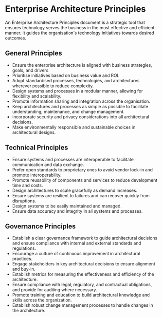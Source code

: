 # Enterprise Architecture Principles

An Enterprise Architecture Principles document is a strategic tool that ensures technology serves the business in the most effective and efficient manner. It guides the organisation's technology initiatives towards desired outcomes.

## **General Principles**
   - Ensure the enterprise architecture is aligned with business strategies, goals, and drivers.
   - Prioritise initiatives based on business value and ROI.
   - Adopt standardised processes, technologies, and architectures wherever possible to reduce complexity.
   - Design systems and processes in a modular manner, allowing for flexibility and scalability.
   - Promote information sharing and integration across the organisation.
   - Keep architectures and processes as simple as possible to facilitate understanding, maintenance, and change management.
   - Incorporate security and privacy considerations into all architectural decisions.
   - Make environmentally responsible and sustainable choices in architectural designs.

## **Technical Principles**
   - Ensure systems and processes are interoperable to facilitate communication and data exchange.
   - Prefer open standards to proprietary ones to avoid vendor lock-in and promote interoperability.
   - Promote reusability of components and services to reduce development time and costs.
   - Design architectures to scale gracefully as demand increases.
   - Ensure systems are resilient to failures and can recover quickly from disruptions.
   - Design systems to be easily maintained and managed.
   - Ensure data accuracy and integrity in all systems and processes.

## **Governance Principles**
   - Establish a clear governance framework to guide architectural decisions and ensure compliance with internal and external standards and regulations.
   - Encourage a culture of continuous improvement in architectural practices.
   - Engage stakeholders in key architectural decisions to ensure alignment and buy-in.
   - Establish metrics for measuring the effectiveness and efficiency of the architecture.
   - Ensure compliance with legal, regulatory, and contractual obligations, and provide for auditing where necessary.
   - Promote training and education to build architectural knowledge and skills across the organization.
   - Establish robust change management processes to handle changes in the architecture.
